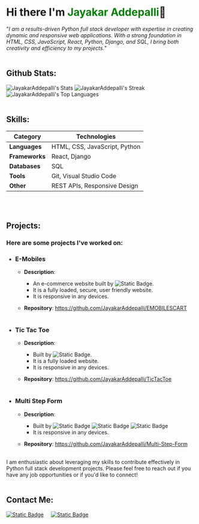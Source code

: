 # Hi there I'm <span style="color: green;">Jayakar Addepalli</span>👋

"*I am a results-driven Python full stack developer with expertise in creating dynamic and responsive web applications. With a strong foundation in HTML, CSS, JavaScript, React, Python, Django, and SQL, I bring both creativity and efficiency to my projects.*"<br><br>

## Github Stats:

![JayakarAddepalli's Stats](https://github-readme-stats.vercel.app/api?username=JayakarAddepalli&theme=vue-dark&show_icons=true&hide_border=true&count_private=true)
![JayakarAddepalli's Streak](https://github-readme-streak-stats.herokuapp.com/?user=JayakarAddepalli&theme=vue-dark&hide_border=true)
![JayakarAddepalli's Top Languages](https://github-readme-stats.vercel.app/api/top-langs/?username=JayakarAddepalli&theme=vue-dark&show_icons=true&hide_border=true&layout=compact)<br><br>


## Skills:

<!-- - **Languages**:  ![Static Badge](https://img.shields.io/badge/HTML-%23ff6500) ![Static Badge](https://img.shields.io/badge/CSS-blue) ![Static Badge](https://img.shields.io/badge/Javascript-%23ffff00) ![Static Badge](https://img.shields.io/badge/Python-skyblue_yellow)

- **Frameworks/Libraries**: ![Static Badge](https://img.shields.io/badge/React-%2303dfee)
 ![Static Badge](https://img.shields.io/badge/Django-darkgreen)

- **Databases**: ![Static Badge](https://img.shields.io/badge/SQL-darkblue)<br><br> -->

| **Category**   | **Technologies**                 |
|----------------|----------------------------------|
| **Languages**  | HTML, CSS, JavaScript, Python   |
| **Frameworks** | React, Django                   |
| **Databases**  | SQL                             |
| **Tools**      | Git, Visual Studio Code         |
| **Other**      | REST APIs, Responsive Design    |

<br><br>


## Projects:

### Here are some projects I've worked on:
    
- ### **E-Mobiles**
    
    - **Description**:
        - An e-commerce website built by ![Static Badge](https://img.shields.io/badge/Django-darkgreen).
        - It is a fully loaded, secure, user friendly website.
        - It is responsive in any devices.
      
    - **Repository**: https://github.com/JayakarAddepalli/EMOBILESCART <br><br>

- ### **Tic Tac Toe**
    
    - **Description**:
        - Built by ![Static Badge](https://img.shields.io/badge/React-%2303dfee).
        - It is a fully loaded website.
        - It is responsive in any devices.
          
    - **Repository**: https://github.com/JayakarAddepalli/TicTacToe <br><br>

- ### **Multi Step Form**
    
    - **Description**:
        - Built by ![Static Badge](https://img.shields.io/badge/HTML-%23ff6500) ![Static Badge](https://img.shields.io/badge/CSS-blue) ![Static Badge](https://img.shields.io/badge/Javascript-%23ffff00)
        - It is responsive in any devices.
          
    - **Repository**: https://github.com/JayakarAddepalli/Multi-Step-Form <br><br>

I am enthusiastic about leveraging my skills to contribute effectively in Python full stack development projects. Please feel free to reach out if you have any job opportunities or if you'd like to connect!<br><br>
    
## Contact Me:


<a href="https://www.linkedin.com/in/addepallijayakar270602/"> ![Static Badge](https://img.shields.io/badge/LinkedIn-blue)</a>
&#8287;&#8287;&#8287;
<a href="mailto:addepallijayakar@gmail.com"> ![Static Badge](https://img.shields.io/badge/Email-red)</a>
&#8287;&#8287;&#8287;&#8287;&#8287;


